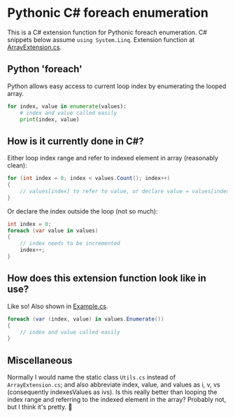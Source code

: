 # Pythonic C# foreach enumeration
This is a C# extension function for Pythonic foreach enumeration. C# snippets below assume `using System.Linq`. Extension function at [ArrayExtension.cs](ArrayExtension.cs).

## Python 'foreach'
Python allows easy access to current loop index by enumerating the looped array.
```py
for index, value in enumerate(values):
	# index and value called easily
	print(index, value)
```

## How is it currently done in C#?
Either loop index range and refer to indexed element in array (reasonably clean):
```cs
for (int index = 0; index < values.Count(); index++)
{
	// values[index] to refer to value, or declare value = values[index]
}
```
Or declare the index outside the loop (not so much):
```cs
int index = 0;
foreach (var value in values)
{
	// index needs to be incremented
	index++;
}
```

## How does this extension function look like in use?
Like so! Also shown in [Example.cs](Example.cs).
```cs
foreach (var (index, value) in values.Enumerate())
{
	// index and value called easily
}
```

## Miscellaneous
Normally I would name the static class `Utils.cs` instead of `ArrayExtension.cs`; and also abbreviate index, value, and values as i, v, vs (consequently indexesValues as ivs).
Is this really better than looping the index range and referring to the indexed element in the array? Probably not, but I think it's pretty. 🙂
